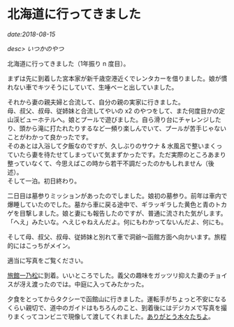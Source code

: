 # 北海道に行ってきました

*date:2018-08-15*

*desc> いつかのやつ*

北海道に行ってきました（1年振り n 度目）。

まずは先に到着した宮本家が新千歳空港近くでレンタカーを借りました。娘が慣れない車でキツそうにしていて、生唾ベーと出していました。

それから妻の親夫婦と合流して、自分の親の実家に行きました。  
母、叔父、叔母、従姉妹と合流してやいの x2 のやつをして、また何度目かの定山渓ビューホテルへ。娘とプールで遊びました。自ら滑り台にチャレンジしたり、頭から滝に打たれたりするなど一頻り楽しんでいて、プールが苦手じゃないことがわかって良かったです。  
そのあとは入浴して夕飯なのですが、久しぶりのサウナ & 水風呂で整いまくっていたら妻を待たせてしまっていて気まずかったです。ただ実際のところあまり整っていなくて、今思えばこの時から若干不調だったのかもしれません（後述）。  
そして一泊。初日終わり。

二日目は墓参りミッションがあったのでしました。娘初の墓参り。前年は車内で爆睡していたのでした。墓から車に戻る途中で、ギラッギラした黄色と青のトカゲを目撃しました。娘と妻にも報告したのですが、普通に流された気がします。「へえ」みたいな。へえじゃねえんだよ。何にもわかってないんだよ、何にも。

そして母、叔父、叔母、従姉妹と別れて車で洞爺〜函館方面へ向かいます。旅程的にはこっちがメイン。

適当に写真をご覧ください。

[旅館一乃松](http://www.ichinomatsu.co.jp/)に到着。いいところでした。義父の趣味をガッツリ抑えた妻のチョイスが冴え渡ったのでは。中庭に入ってみたかった。

夕食をとってからタクシーで函館山に行きました。運転手がちょっと不安になるくらい親切で、道中のガイドはもちろんのこと、到着後にはデジカメで写真を撮りまくってコンビニで現像して渡してくれました。[ありがとう木々たちよ](https://togetter.com/li/1252265)。